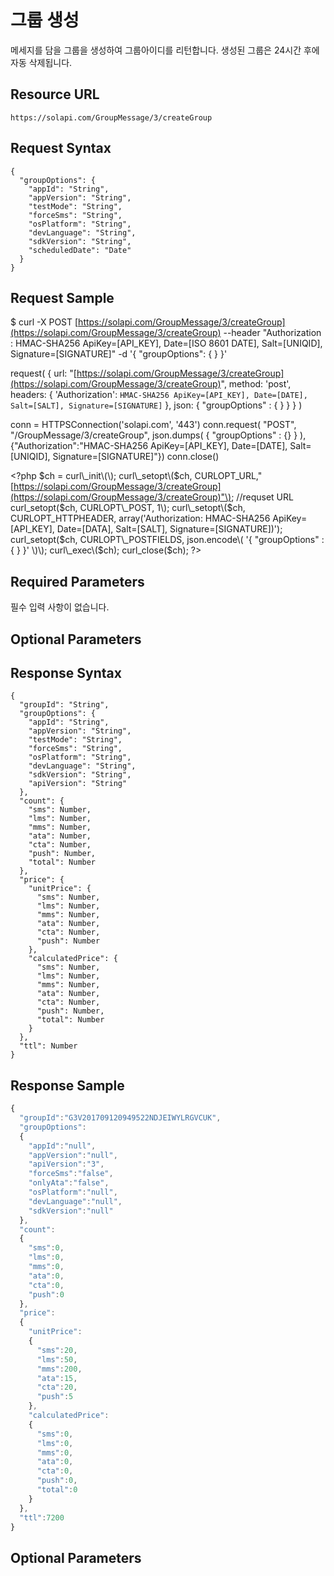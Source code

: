 # 그룹 생성

메세지를 담을 그룹을 생성하여 그룹아이디를 리턴합니다. 생성된 그룹은 24시간 후에 자동 삭제됩니다.

## Resource URL

`https://solapi.com/GroupMessage/3/createGroup`

## Request Syntax

```text
{
  "groupOptions": {
    "appId": "String",
    "appVersion": "String",
    "testMode": "String",
    "forceSms": "String",
    "osPlatform": "String",
    "devLanguage": "String",
    "sdkVersion": "String",
    "scheduledDate": "Date"
  }
}
```

## Request Sample

$ curl -X POST [https://solapi.com/GroupMessage/3/createGroup](https://solapi.com/GroupMessage/3/createGroup)  --header "Authorization : HMAC-SHA256 ApiKey=\[API\_KEY\], Date=\[ISO 8601 DATE\], Salt=\[UNIQID\], Signature=\[SIGNATURE\]"  -d '{ "groupOptions": { } }'

request\( { url: "[https://solapi.com/GroupMessage/3/createGroup](https://solapi.com/GroupMessage/3/createGroup)", method: 'post', headers: { 'Authorization': `HMAC-SHA256 ApiKey=[API_KEY], Date=[DATE], Salt=[SALT], Signature=[SIGNATURE]` }, json: { "groupOptions" : { } } } \)

conn = HTTPSConnection\('solapi.com', '443'\) conn.request\( "POST", "/GroupMessage/3/createGroup", json.dumps\( { "groupOptions" : {} } \), {"Authorization":"HMAC-SHA256 ApiKey=\[API\_KEY\], Date=\[DATE\], Salt=\[UNIQID\], Signature=\[SIGNATURE\]"}\) conn.close\(\)

&lt;?php $ch = curl\_init\(\); curl\_setopt\($ch, CURLOPT\_URL,"[https://solapi.com/GroupMessage/3/createGroup](https://solapi.com/GroupMessage/3/createGroup)"\); //requset URL curl\_setopt\($ch, CURLOPT\_POST, 1\); curl\_setopt\($ch, CURLOPT\_HTTPHEADER, array\('Authorization: HMAC-SHA256 ApiKey=\[API\_KEY\], Date=\[DATA\], Salt=\[SALT\], Signature=\[SIGNATURE\]\)'\); curl\_setopt\($ch, CURLOPT\_POSTFIELDS, json.encode\( '{ "groupOptions" : { } }' \)\); curl\_exec\($ch\); curl\_close\($ch\); ?&gt;

## Required Parameters

필수 입력 사항이 없습니다.

## Optional Parameters

## Response Syntax

```text
{
  "groupId": "String",
  "groupOptions": {
    "appId": "String",
    "appVersion": "String",
    "testMode": "String",
    "forceSms": "String",
    "osPlatform": "String",
    "devLanguage": "String",
    "sdkVersion": "String",
    "apiVersion": "String"
  },
  "count": {
    "sms": Number,
    "lms": Number,
    "mms": Number,
    "ata": Number,
    "cta": Number,
    "push": Number,
    "total": Number
  },
  "price": {
    "unitPrice": {
      "sms": Number,
      "lms": Number,
      "mms": Number,
      "ata": Number,
      "cta": Number,
      "push": Number
    },
    "calculatedPrice": {
      "sms": Number,
      "lms": Number,
      "mms": Number,
      "ata": Number,
      "cta": Number,
      "push": Number,
      "total": Number
    }
  },
  "ttl": Number
}
```

## Response Sample

```javascript
{
  "groupId":"G3V201709120949522NDJEIWYLRGVCUK",
  "groupOptions":
  {
    "appId":"null",
    "appVersion":"null",
    "apiVersion":"3",
    "forceSms":"false",
    "onlyAta":"false",
    "osPlatform":"null",
    "devLanguage":"null",
    "sdkVersion":"null"
  },
  "count":
  {
    "sms":0,
    "lms":0,
    "mms":0,
    "ata":0,
    "cta":0,
    "push":0
  },
  "price":
  {
    "unitPrice":
    {
      "sms":20,
      "lms":50,
      "mms":200,
      "ata":15,
      "cta":20,
      "push":5
    },
    "calculatedPrice":
    {
      "sms":0,
      "lms":0,
      "mms":0,
      "ata":0,
      "cta":0,
      "push":0,
      "total":0
    }
  },
  "ttl":7200
}
```

## Optional Parameters

